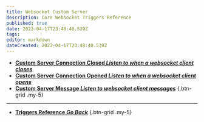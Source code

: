 ```yaml
---
title: Websocket Custom Server
description: Core Websocket Triggers Reference
published: true
date: 2023-04-17T23:48:40.539Z
tags: 
editor: markdown
dateCreated: 2023-04-17T23:48:40.539Z
---
```


- [<i class="mdi mdi-server-network-off primary--text"></i> **Custom Server Connection Closed *Listen to when a websocket client closes***](/Triggers/Core/Websocket/Custom-Server/Custom-Server-Connection-Closed)
- [<i class="mdi mdi-server-network primary--text"></i> **Custom Server Connection Opened *Listen to when a websocket client opens***](/Triggers/Core/Websocket/Custom-Server/Custom-Server-Connection-Opened)
- [<i class="mdi mdi-message-text primary--text"></i> **Custom Server Message *Listen to websocket client messages***](/Triggers/Core/Websocket/Custom-Server/Custom-Server-Message)
{.btn-grid .my-5}

---

- [<i class="mdi mdi-chevron-left"></i>**Triggers Reference *Go Back***](/Triggers)
{.btn-grid .my-5}